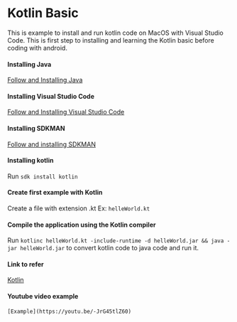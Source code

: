 # Kotlin Basic

This is example to install and run kotlin code on MacOS with Visual Studio Code.
This is first step to installing and learning the Kotlin basic before coding with android.

#### Installing Java
[Follow and Installing Java](https://www.java.com/en/)

#### Installing Visual Studio Code
[Follow and Installing Visual Studio Code](https://code.visualstudio.com/)

#### Installing SDKMAN
[Follow and installing SDKMAN](http://sdkman.io/install.html)

#### Installing kotlin
Run 
    ```sdk install kotlin```

#### Create first example with Kotlin
Create a file with extension .kt
Ex: 
    ```helleWorld.kt```
    

#### Compile the application using the Kotlin compiler
Run 
    ```kotlinc helleWorld.kt -include-runtime -d helleWorld.jar && java -jar helleWorld.jar```
to convert kotlin code to java code and run it.

#### Link to refer
[Kotlin](https://kotlinlang.org/docs/tutorials/)

#### Youtube video example
    [Example](https://youtu.be/-JrG45tlZ60)